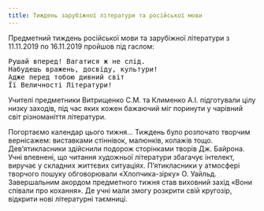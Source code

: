 ```yaml
---
title: Тиждень зарубіжної літератури та російської мови
---
```


Предметний тиждень російської мови та зарубіжної літератури з 11.11.2019 по 16.11.2019 пройшов під гаслом:

<pre>
Рушай вперед! Вагатися ж не слід.
Набудешь вражень, досвіду, культури!
Адже перед тобою дивний світ
Її Величності Літератури!
</pre>

Учителі предметники Витрищенко С.М. та Клименко А.І. підготували цілу низку заходів, під час яких кожен бажаючий міг поринути у чарівний світ різноманіття літератури.

Погортаємо календар цього тижня… Тиждень було розпочато творчим вернісажем: виставками стіннівок, малюнків, колажів тощо. Дев’ятикласники здійснили подорож сторінками творів Дж. Байрона. Учні впевнені, що читання художньої літератури збагачує інтелект, виручає у складних життєвих ситуаціях. П’ятикласники у атмосфері творчого пошуку обговорювали «Хлопчика-зірку» О. Уайльд. Завершальним акордом предметного тижня став виховний захід «Вони співали про кохання». Де учні мали змогу розкрити свій кругозір, відкрити нові літературні таємниці.

<slideshow></slideshow>
